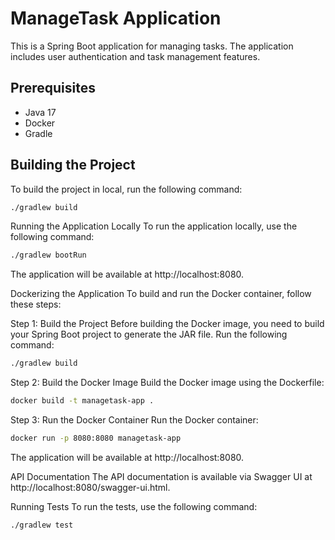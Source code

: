 # ManageTask Application

This is a Spring Boot application for managing tasks. The application includes user authentication and task management features.

## Prerequisites

- Java 17
- Docker
- Gradle

## Building the Project

To build the project in local, run the following command:

```sh
./gradlew build
```
Running the Application Locally
To run the application locally, use the following command:
```sh
./gradlew bootRun
```
The application will be available at http://localhost:8080.

Dockerizing the Application
To build and run the Docker container, follow these steps:

Step 1: Build the Project
Before building the Docker image, you need to build your Spring Boot project to generate the JAR file. Run the following command:
```sh
./gradlew build
```
Step 2: Build the Docker Image
Build the Docker image using the Dockerfile:
```sh
docker build -t managetask-app .
```
Step 3: Run the Docker Container
Run the Docker container:
```sh
docker run -p 8080:8080 managetask-app
```
The application will be available at http://localhost:8080.

API Documentation
The API documentation is available via Swagger UI at http://localhost:8080/swagger-ui.html.

Running Tests
To run the tests, use the following command:
```sh
./gradlew test
```
